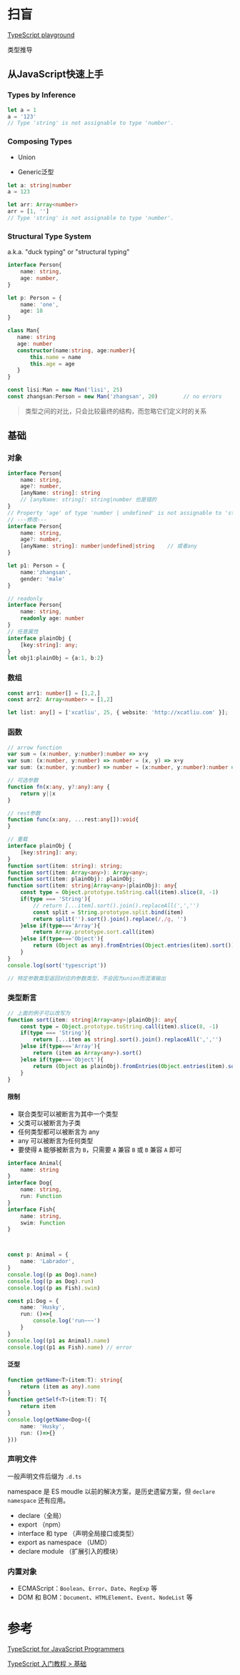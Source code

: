 # 扫盲

[TypeScript playground](https://www.typescriptlang.org/zh/play)

类型推导

## 从JavaScript快速上手

### Types by Inference

```typescript
let a = 1
a = '123'
// Type 'string' is not assignable to type 'number'.
```

### Composing Types

- Union

- Generic泛型

```typescript
let a: string|number
a = 123

let arr: Array<number>
arr = [1, '']
// Type 'string' is not assignable to type 'number'.
```

### Structural Type System

a.k.a.  "duck typing" or "structural typing"

```typescript
interface Person{
    name: string,
    age: number,
}

let p: Person = {
    name: 'one',
    age: 18
}

class Man{
   name: string
   age: number
   constructor(name:string, age:number){
       this.name = name
       this.age = age
   }
}

const lisi:Man = new Man('lisi', 25)
const zhangsan:Person = new Man('zhangsan', 20)        // no errors
```

> 类型之间的对比，只会比较最终的结构，而忽略它们定义时的关系

## 基础

### 对象

```typescript
interface Person{
    name: string,
    age?: number,
    [anyName: string]: string
    // [anyName: string]: string|number 也是错的
}
// Property 'age' of type 'number | undefined' is not assignable to 'string' index type 'string'.
// ---修改---
interface Person{
    name: string,
    age?: number,
    [anyName: string]: number|undefined|string    // 或者any
}

let p1: Person = {
    name:'zhangsan',
    gender: 'male'
}

// readonly
interface Person{
    name: string,
    readonly age: number
}
// 任意属性
interface plainObj {
    [key:string]: any;
}
let obj1:plainObj = {a:1, b:2}
```

### 数组

```typescript
const arr1: number[] = [1,2,]
const arr2: Array<number> = [1,2]

let list: any[] = ['xcatliu', 25, { website: 'http://xcatliu.com' }];
```

### 函数

```TypeScript
// arrow function
var sum = (x:number, y:number):number => x+y
var sum: (x:number, y:number) => number = (x, y) => x+y
var sum: (x:number, y:number) => number = (x:number, y:number):number => x+y

// 可选参数
function fn(x:any, y?:any):any {
    return y||x
}

// rest参数
function func(x:any, ...rest:any[]):void{
}
```

```typescript
// 重载
interface plainObj {
    [key:string]: any;
}
function sort(item: string): string;
function sort(item: Array<any>): Array<any>;
function sort(item: plainObj): plainObj;
function sort(item: string|Array<any>|plainObj): any{
    const type = Object.prototype.toString.call(item).slice(8, -1)
    if(type === 'String'){
        // return [...item].sort().join().replaceAll(',','')
        const split = String.prototype.split.bind(item)
        return split('').sort().join().replace(/,/g, '')
    }else if(type==='Array'){
        return Array.prototype.sort.call(item)
    }else if(type==='Object'){
        return (Object as any).fromEntries(Object.entries(item).sort())
    }
}
console.log(sort('typescript'))

// 特定参数类型返回对应的参数类型，不会因为union而混淆输出
```

### 类型断言

```TypeScript
// 上面的例子可以改写为
function sort(item: string|Array<any>|plainObj): any{
    const type = Object.prototype.toString.call(item).slice(8, -1)
    if(type === 'String'){
        return [...item as string].sort().join().replaceAll(',','')
    }else if(type==='Array'){
        return (item as Array<any>).sort()
    }else if(type==='Object'){
        return (Object as plainObj).fromEntries(Object.entries(item).sort())
    }
}
```

#### 限制

- 联合类型可以被断言为其中一个类型
- 父类可以被断言为子类
- 任何类型都可以被断言为 any
- any 可以被断言为任何类型
- 要使得 `A` 能够被断言为 `B`，只需要 `A` 兼容 `B` 或 `B` 兼容 `A` 即可

```TypeScript
interface Animal{
    name: string
}
interface Dog{
    name: string,
    run: Function
}
interface Fish{
    name: string,
    swim: Function
}



const p: Animal = {
    name: 'Labrador',
}
console.log((p as Dog).name)
console.log((p as Dog).run)
console.log((p as Fish).swim)

const p1:Dog = {
    name: 'Husky',
    run: ()=>{
        console.log('run~~~')
    }
}
console.log((p1 as Animal).name)
console.log((p1 as Fish).name) // error
```

#### 泛型

```TypeScript
function getName<T>(item:T): string{
    return (item as any).name
}
function getSelf<T>(item:T): T{
    return item
}
console.log(getName<Dog>({
    name: 'Husky',
    run: ()=>{}
}))
```

### 声明文件

一般声明文件后缀为 `.d.ts`

namespace 是 ES moudle 以前的解决方案，是历史遗留方案，但 `declare namespace` 还有应用。

- declare（全局）
- export （npm）
- interface 和 type （声明全局接口或类型）
- export as namespace （UMD）
- declare module （扩展引入的模块）

### 内置对象

- ECMAScript：`Boolean`、`Error`、`Date`、`RegExp` 等
- DOM 和 BOM：`Document`、`HTMLElement`、`Event`、`NodeList` 等

# 参考

[TypeScript for JavaScript Programmers](https://www.typescriptlang.org/docs/handbook/typescript-in-5-minutes.html)

[TypeScript 入门教程 > 基础](https://ts.xcatliu.com/basics/index.html)
